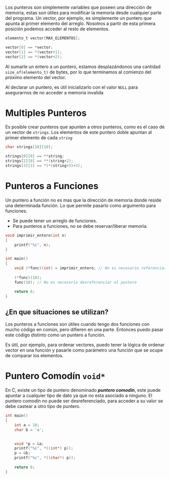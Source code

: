 Los punteros son simplemente variables que poseen una dirección de memoria, estas son útiles para modificar la memoria desde cualquier parte del programa. Un vector, por ejemplo, es simplemente un puntero que apunta al primer elemento del arreglo. Nosotros a partir de esta primera posición podemos acceder al resto de elementos.

```c
elemento_t vector[MAX_ELEMENTOS];

vector[0] == *vector;
vector[1] == *(vector+1);
vector[2] == *(vector+2);
```

Al sumarle un entero a un puntero, estamos desplazándonos una cantidad `size_of(elemento_t)` de bytes, por lo que terminamos al comienzo del próximo elemento del vector.

Al declarar un puntero, es útil inicializarlo con el valor `NULL` para asegurarnos de no acceder a memoria invalida

# Multiples Punteros

Es posible crear punteros que apunten a otros punteros, como es el caso de un vector de `strings`. Los elementos de este puntero doble apuntan al primer elemento de cada *`string`*

```c
char strings[10][10];

strings[0][0] == **string;
strings[2][0] == **(string+2);
strings[3][3] == *(*(string+3)+3);
```

# Punteros a Funciones

Un puntero a función no es mas que la dirección de memoria donde reside una determinada función. Lo que permite pasarlo como argumento para funciones. 

- Se puede tener un arreglo de funciones.
- Para punteros a funciones, no se debe reservar/liberar memoria.

```c
void imprimir_entero(int n)
{
	printf("%i", n);
}

int main()
{
	void (*func)(int) = imprimir_entero; // No es necesario referenciar la funcion
	
	(*func)(10);	
	func(10); // No es necesario desreferenciar el puntero

	return 0;
}
```

## **¿En que situaciones se utilizan?**

Los punteros a funciones son útiles cuando tengo dos funciones con mucho código en común, pero difieren en una parte. Entonces puedo pasar este código distinto como un puntero a función.

Es útil, por ejemplo, para ordenar vectores, puedo tener la lógica de ordenar vector en una función y pasarle como parámetro una función que se ocupe de comparar los elementos.

# Puntero Comodín `void*`

En C, existe un tipo de puntero denominado ***puntero comodín***, este puede apuntar a cualquier tipo de dato ya que no esta asociado a ninguno. El puntero comodín no puede ser desreferenciado, para acceder a su valor se debe castear a otro tipo de puntero.

```c
int main()
{
	int a = 10;
	char b = 'a';

	
	void *p = &a;
	printf("%i", *((int*) p));
	p = &b;
	printf("%c", *((char*) p));
	
	return 0;
}
```